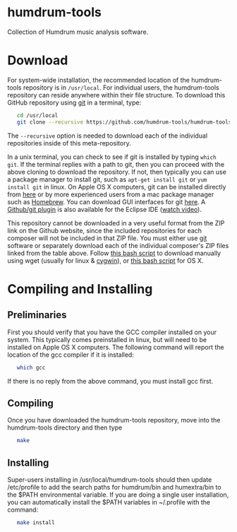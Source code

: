 humdrum-tools
=============

Collection of Humdrum music analysis software.


# Download #

For system-wide installation, the recommended location of the humdrum-tools repository is in ```/usr/local```.  For individual users, the humdrum-tools repository can reside anywhere within their file structure.  To download this GitHub repository using [git](http://en.wikipedia.org/wiki/Git_%29software%29) in a terminal, type:

```bash
   cd /usr/local
   git clone --recursive https://github.com/humdrum-tools/humdrum-tools
```

The ```--recursive``` option is needed to download each of the
individual repositories inside of this meta-repository.

In a unix terminal, you can check to see if git is installed by
typing ```which git```.  If the terminal replies with a path to
git, then you can proceed with the above cloning to download the
repository.  If not, then typically you can use a package manager
to install git, such as ```apt-get install git``` or ```yum install
git``` in linux.  On Apple OS X computers, git can be installed
directly from [here](http://git-scm.com/download/mac) or by more
experienced users from a mac package manager such as
[Homebrew](http://brew.sh).  You can download GUI interfaces for
git [here](http://git-scm.com/downloads/guis).  A [Github/git
plugin](http://eclipse.github.com) is also available for the Eclipse
IDE ([watch video](http://www.youtube.com/watch?v=ptK9-CNms98)).

This repository cannot be downloaded in a very useful format from
the ZIP link on the Github website, since the included repositories
for each composer will not be included in that ZIP file.  You must
either use [git](http://en.wikipedia.org/wiki/Git_%29software%29)
software or separately download each of the individual composer's
ZIP files linked from the table above.  Follow [this bash
script](https://gist.github.com/josquin-research-project/8177804)
to download manually using wget (usually for linux &
[cygwin](http://www.cygwin.com)), or [this bash
script](https://gist.github.com/josquin-research-project/8177884)
for OS X.

# Compiling and Installing #

## Preliminaries ##

First you should verify that you have the GCC compiler installed on your system.  This typically comes preinstalled in linux, but will need to be installed on Apple OS X computers.  The following command will report the location of the gcc compiler if it is installed:

```bash
   which gcc
```

If there is no reply from the above command, you must install gcc first.

## Compiling ##

Once you have downloaded the humdrum-tools repository, move
into the humdrum-tools directory and then type

```bash
   make
```

## Installing ##

Super-users installing in /usr/local/humdrum-tools should then update /etc/profile to add the search paths for humdrum/bin and humextra/bin to the $PATH environmental variable.  If you are doing a single user installation, you can automatically install the $PATH variables in ~/.profile with the command:

```bash
   make install
```


